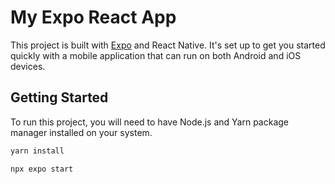 # My Expo React App

This project is built with [Expo](https://expo.dev/) and React Native. It's set up to get you started quickly with a mobile application that can run on both Android and iOS devices.

## Getting Started

To run this project, you will need to have Node.js and Yarn package manager installed on your system.

```sh
yarn install

npx expo start
